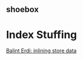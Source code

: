 ## shoebox

# Index Stuffing

[Balint Erdi: inlining store data](https://balinterdi.com/blog/inlining-store-data-in-ember-js)
